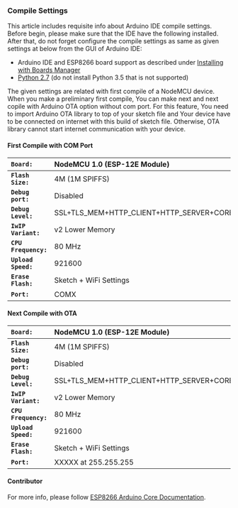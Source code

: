 ### Compile Settings

This article includes requisite info about Arduino IDE compile settings. 
Before begin, please make sure that the IDE have the following installed. 
After that, do not forget configure the compile settings as same as given settings at below from the GUI of Arduino IDE:

+ Arduino IDE and ESP8266 board support as described under [Installing with Boards Manager](https://github.com/esp8266/Arduino#installing-with-boards-manager)  
+ [Python 2.7](https://www.python.org/) (do not install Python 3.5 that is not supported)

The given settings are related with first compile of a NodeMCU device. 
When you make a preliminary first compile, You can make next and next copile with Arduino OTA option without com port.
For this feature, You need to import Arduino OTA library to top of your sketch file and Your device have to be connected on internet with this build of sketch file.
Otherwise, OTA library cannot start internet communication with your device.

#### First Compile with COM Port

**`Board:`** | NodeMCU 1.0 (ESP-12E Module)
:--- | :---  
**`Flash Size:`** | 4M (1M SPIFFS)
**`Debug port:`** | Disabled
**`Debug Level:`** | SSL+TLS_MEM+HTTP_CLIENT+HTTP_SERVER+CORE+WIFI+HTTP
**`IwIP Variant:`** | v2 Lower Memory
**`CPU Frequency:`** | 80 MHz
**`Upload Speed:`** | 921600
**`Erase Flash:`** | Sketch + WiFi Settings
**`Port:`** | COMX

#### Next Compile with OTA

**`Board:`** | NodeMCU 1.0 (ESP-12E Module)
:--- | :---  
**`Flash Size:`** | 4M (1M SPIFFS)
**`Debug port:`** | Disabled
**`Debug Level:`** | SSL+TLS_MEM+HTTP_CLIENT+HTTP_SERVER+CORE+WIFI+HTTP
**`IwIP Variant:`** | v2 Lower Memory
**`CPU Frequency:`** | 80 MHz
**`Upload Speed:`** | 921600
**`Erase Flash:`** | Sketch + WiFi Settings
**`Port:`** | XXXXX at 255.255.255

#### Contributor

For more info, please follow [ESP8266 Arduino Core Documentation](http://esp8266.github.io/Arduino/versions/2.0.0/doc/ota_updates/ota_updates.html).
